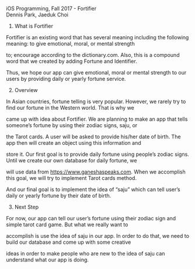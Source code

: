 iOS Programming, Fall 2017 - Fortifier <br />
Dennis Park, Jaeduk Choi<br />

1. What is Fortifier

Fortifier is an existing word that has several meaning including the following meaning: to give emotional, moral, or mental strength

to; encourage according to the dictionary.com. Also, this is a compound word that we created by adding Fortune and Identifier.

Thus, we hope our app can give emotional, moral or mental strength to our users by providing daily or yearly fortune service.

2. Overview

In Asian countries, fortune telling is very popular. However, we rarely try to find our fortune in the Western world. That is why we

came up with idea about Fortifier. We are planning to make an app that tells someone’s fortune by using their zodiac signs, saju, or

the Tarot cards. A user will be asked to provide his/her date of birth. The app then will create an object using this information and

store it. Our first goal is to provide daily fortune using people’s zodiac signs. Until we create our own database for daily fortune, we

will use data from https://www.ganeshaspeaks.com.  When we accomplish this goal, we will try to implement Tarot cards method.

And our final goal is to implement the idea of “saju” which can tell user’s daily or yearly fortune by their date of birth.

3. Next Step

For now, our app can tell our user’s fortune using their zodiac sign and simple tarot card game. But what we really want to

accomplish is use the idea of saju in our app. In order to do that, we need to build our database and come up with some creative

ideas in order to make people who are new to the idea of saju can understand what our app is doing.



    


